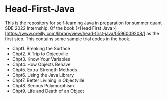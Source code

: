 # Head-First-Java
This is the repository for self-learning Java in preparation for summer quant SDE 2022 Internship.
Of the book (&lt;Head First Java>)[https://www.oreilly.com/library/view/head-first-java/0596009208/] as the first step. 
This contains some sample trial codes in the book.

+ Chpt1. Breaking the Surface
+ Chpt2. A Trip to Objectville
+ Chpt3. Know Your Variables
+ Chpt4. How Objects Behave
+ Chpt5. Extra-Strength Methods
+ Chpt6. Using the Java Library
+ Chpt7. Better Livining in Objectville
+ Chpt8. Serious Polymorphism
+ Chpt9. Life and Death of an Object

